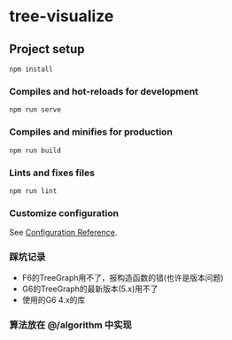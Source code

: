# tree-visualize

## Project setup
```
npm install
```

### Compiles and hot-reloads for development
```
npm run serve
```

### Compiles and minifies for production
```
npm run build
```

### Lints and fixes files
```
npm run lint
```

### Customize configuration
See [Configuration Reference](https://cli.vuejs.org/config/).


### 踩坑记录  
- F6的TreeGraph用不了，报构造函数的错(也许是版本问题)  
- G6的TreeGraph的最新版本(5.x)用不了  
- 使用的G6 4.x的库  

### 算法放在 @/algorithm 中实现  